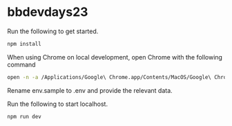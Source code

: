 # bbdevdays23
Run the following to get started.
  ```sh
  npm install
  ```
When using Chrome on local development, open Chrome with the following command
  ```sh
  open -n -a /Applications/Google\ Chrome.app/Contents/MacOS/Google\ Chrome --args --user-data-dir="/tmp/chrome_dev_test" --disable-web-security
  ```
Rename env.sample to .env and provide the relevant data.

Run the following to start localhost.
   ```sh
   npm run dev
   ```
